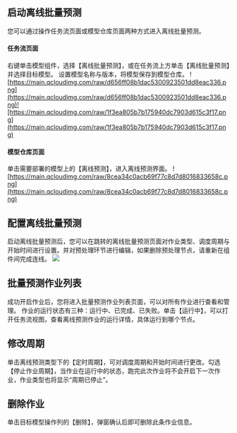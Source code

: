 ## 启动离线批量预测
您可以通过操作任务流页面或模型仓库页面两种方式进入离线批量预测。

#### 任务流页面
右键单击模型组件，选择【离线批量预测】，或在任务流上方单击【离线批量预测】并选择目标模型。
设置模型名称与版本，将模型保存到模型仓库。
![https://main.qcloudimg.com/raw/d656ff08b1dac5300923501dd8eac336.png](https://main.qcloudimg.com/raw/d656ff08b1dac5300923501dd8eac336.png)![https://main.qcloudimg.com/raw/1f3ea805b7b175940dc7903d615c3f17.png](https://main.qcloudimg.com/raw/1f3ea805b7b175940dc7903d615c3f17.png)

#### 模型仓库页面
单击需要部署的模型上的【离线预测】，进入离线预测界面。
![https://main.qcloudimg.com/raw/8cea34c0acb69f77c8d7d8016833658c.png](https://main.qcloudimg.com/raw/8cea34c0acb69f77c8d7d8016833658c.png)

## 配置离线批量预测
启动离线批量预测后，您可以在跳转的离线批量预测页面对作业类型、调度周期与开始时间进行设置。并对预处理环节进行编辑，如果删除预处理节点，请重新在组件间完成连线。
![](https://main.qcloudimg.com/raw/b3e3e54648670b3212cb8016f6cb3b4b.png)

## 批量预测作业列表
成功开启作业后，您将进入批量预测作业列表页面，可以对所有作业进行查看和管理。
作业的运行状态有三种：运行中、已完成、已失败。单击【运行中】，可以打开任务流视图，查看离线预测作业的运行详情，具体运行到哪个节点。

##  修改周期
单击离线预测类型下的【定时周期】，可对调度周期和开始时间进行更改。勾选【停止作业周期】，当作业在运行中的状态，跑完此次作业将不会开启下一次作业，作业类型也将显示“周期已停止”。

##  删除作业
单击目标模型操作列的【删除】，弹窗确认后即可删除此条作业信息。

 
